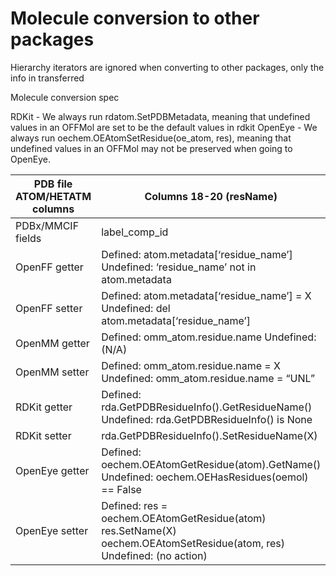 # Molecule conversion to other packages

Hierarchy iterators are ignored when converting to other packages, only the info in transferred

Molecule conversion spec

RDKit - We always run rdatom.SetPDBMetadata, meaning that undefined values in an OFFMol are set to be the default values in rdkit
OpenEye - We always run oechem.OEAtomSetResidue(oe_atom, res), meaning that undefined values in an OFFMol may not be preserved when going to OpenEye. 

| PDB file ATOM/HETATM columns | Columns 18-20 (resName)                                                                                                | Columns 23-26 (resSeq)                                                                                                          | Columns 22 (chainID)                                                                                                      |
|------------------------------|------------------------------------------------------------------------------------------------------------------------|---------------------------------------------------------------------------------------------------------------------------------|---------------------------------------------------------------------------------------------------------------------------|
| PDBx/MMCIF fields            | label_comp_id                                                                                                          | label_seq_id                                                                                                                    | label_asym_id                                                                                                             |
| OpenFF getter                | Defined: atom.metadata[‘residue_name’] Undefined: ‘residue_name’ not in atom.metadata                                  | Defined: atom.metadata[‘residue_number’] Undefined: ‘residue_number’ not in atom.metadata                                       | Defined: atom.metadata[‘chain_id’] Undefined: ‘chain_id’ not in atom.metadata                                             |
| OpenFF setter                | Defined: atom.metadata[‘residue_name’] = X Undefined: del atom.metadata[‘residue_name’]                                | Defined: atom.metadata[‘residue_number’] = X Undefined: del atom.metadata[‘residue_number’]                                     | Defined: atom.metadata[‘chain_id’] = X Undefined: del atom.metadata[‘chain_id’]                                           |
| OpenMM getter                | Defined: omm_atom.residue.name Undefined: (N/A)                                                                        | Defined: omm_atom.residue.id Undefined: (N/A)                                                                                   | Defined: omm_atom.residue.chain.id Undefined: (N/A)                                                                       |
| OpenMM setter                | Defined: omm_atom.residue.name = X Undefined: omm_atom.residue.name = “UNL”                                            | Defined: omm_atom.residue.id = X Undefined: omm_atom.residue.id = 0                                                             | Defined: omm_atom.residue.chain.id = X Undefined: omm_atom.residue.chain.id = “X”                                         |
| RDKit getter                 | Defined: rda.GetPDBResidueInfo().GetResidueName() Undefined: rda.GetPDBResidueInfo() is None                           | Defined: rda.GetPDBResidueInfo().GetResidueNumber() Undefined: rda.GetPDBResidueInfo() is None                                  | Defined: rda.GetPDBResidueInfo().GetChainId() Undefined: rda.GetPDBResidueInfo() is None                                  |
| RDKit setter                 | rda.GetPDBResidueInfo().SetResidueName(X)                                                                              | rda.GetPDBResidueInfo().SetResidueNumber(X)                                                                                     | rda.GetPDBResidueInfo().SetChainId(X)                                                                                     |
| OpenEye getter               | Defined: oechem.OEAtomGetResidue(atom).GetName() Undefined: oechem.OEHasResidues(oemol) == False                       | Defined: oechem.OEAtomGetResidue(atom).GetResidueNumber() Undefined: oechem.OEHasResidues(oemol) == False:                      | oechem.OEAtomGetResidue(atom).GetChainID() Undefined: oechem.OEHasResidues(oemol) == False                                |
| OpenEye setter               | Defined: res = oechem.OEAtomGetResidue(atom) res.SetName(X) oechem.OEAtomSetResidue(atom, res)  Undefined: (no action) | Defined: res = oechem.OEAtomGetResidue(atom) res.SetResidueNumber(X) oechem.OEAtomSetResidue(atom, res)  Undefined: (no action) | Defined: res = oechem.OEAtomGetResidue(atom) res.SetChainID(X) oechem.OEAtomSetResidue(atom, res)  Undefined: (no action) |